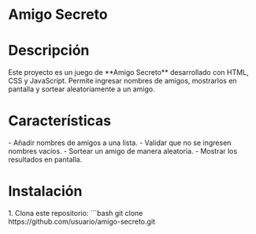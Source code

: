 <h1> Amigo Secreto </h1>

<h1> Descripción </h1>
Este proyecto es un juego de **Amigo Secreto** desarrollado con HTML, CSS y JavaScript. Permite ingresar nombres de amigos, mostrarlos en pantalla y sortear aleatoriamente a un amigo.

<h1> Características </h1>
- Añadir nombres de amigos a una lista.
- Validar que no se ingresen nombres vacíos.
- Sortear un amigo de manera aleatoria.
- Mostrar los resultados en pantalla.

<h1> Instalación </h1>
1. Clona este repositorio:
   ```bash
   git clone https://github.com/usuario/amigo-secreto.git
